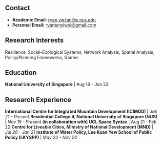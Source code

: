 ## Contact
- **Academic Email:** ryan.yw.tan@u.nus.edu
- **Personal Email:** ryantanyiwei@gmail.com

## Research Interests
Resilience, Social-Ecological Systems, Network Analysis, Spatial Analysis, Policy/Planning Frameworks, Games 

## Education
**National University of Singapore** | Aug 18 - Jun 22

## Research Experience
**International Centre for Integrated Mountain Development (ICIMOD)** | *Jan 21 - Present*
**Residential College 4, National University of Singapore (NUS)** | *Nov 19 - Present*
**(in collaboration with) UCL Space Syntax** | Aug 21 - Feb 22
**Centre for Liveable Cities, Ministry of National Development (MND)** | *Jul 20 - Jan 21*
**Institute of Water Policy, Lee Kuan Yew School of Public Policy (LKYSPP)** | *May 20 - Nov 20*
